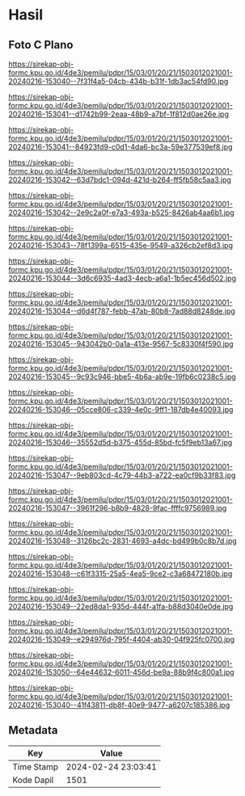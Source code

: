 # Hasil

## Foto C Plano

https://sirekap-obj-formc.kpu.go.id/4de3/pemilu/pdpr/15/03/01/20/21/1503012021001-20240216-153040--7f31f4a5-04cb-434b-b31f-1db3ac54fd90.jpg

https://sirekap-obj-formc.kpu.go.id/4de3/pemilu/pdpr/15/03/01/20/21/1503012021001-20240216-153041--d1742b99-2eaa-48b9-a7bf-1f812d0ae26e.jpg

https://sirekap-obj-formc.kpu.go.id/4de3/pemilu/pdpr/15/03/01/20/21/1503012021001-20240216-153041--84923fd9-c0d1-4da6-bc3a-59e377539ef8.jpg

https://sirekap-obj-formc.kpu.go.id/4de3/pemilu/pdpr/15/03/01/20/21/1503012021001-20240216-153042--63d7bdc1-094d-421d-b264-ff5fb58c5aa3.jpg

https://sirekap-obj-formc.kpu.go.id/4de3/pemilu/pdpr/15/03/01/20/21/1503012021001-20240216-153042--2e9c2a0f-e7a3-493a-b525-8426ab4aa6b1.jpg

https://sirekap-obj-formc.kpu.go.id/4de3/pemilu/pdpr/15/03/01/20/21/1503012021001-20240216-153043--78f1399a-6515-435e-9549-a326cb2ef8d3.jpg

https://sirekap-obj-formc.kpu.go.id/4de3/pemilu/pdpr/15/03/01/20/21/1503012021001-20240216-153044--3d6c6935-4ad3-4ecb-a6a1-1b5ec456d502.jpg

https://sirekap-obj-formc.kpu.go.id/4de3/pemilu/pdpr/15/03/01/20/21/1503012021001-20240216-153044--d6d4f787-febb-47ab-80b8-7ad88d8248de.jpg

https://sirekap-obj-formc.kpu.go.id/4de3/pemilu/pdpr/15/03/01/20/21/1503012021001-20240216-153045--943042b0-0a1a-413e-9567-5c8330f4f590.jpg

https://sirekap-obj-formc.kpu.go.id/4de3/pemilu/pdpr/15/03/01/20/21/1503012021001-20240216-153045--9c93c946-bbe5-4b6a-ab9e-19fb6c0238c5.jpg

https://sirekap-obj-formc.kpu.go.id/4de3/pemilu/pdpr/15/03/01/20/21/1503012021001-20240216-153046--05cce806-c339-4e0c-9ff1-187db4e40093.jpg

https://sirekap-obj-formc.kpu.go.id/4de3/pemilu/pdpr/15/03/01/20/21/1503012021001-20240216-153046--35552d5d-b375-455d-85bd-fc5f9eb13a67.jpg

https://sirekap-obj-formc.kpu.go.id/4de3/pemilu/pdpr/15/03/01/20/21/1503012021001-20240216-153047--9eb803cd-4c79-44b3-a722-ea0cf9b33f83.jpg

https://sirekap-obj-formc.kpu.go.id/4de3/pemilu/pdpr/15/03/01/20/21/1503012021001-20240216-153047--3961f296-b8b9-4828-9fac-ffffc9756989.jpg

https://sirekap-obj-formc.kpu.go.id/4de3/pemilu/pdpr/15/03/01/20/21/1503012021001-20240216-153048--3126bc2c-2831-4693-a4dc-bd499b0c8b7d.jpg

https://sirekap-obj-formc.kpu.go.id/4de3/pemilu/pdpr/15/03/01/20/21/1503012021001-20240216-153048--c61f3315-25a5-4ea5-9ce2-c3a68472180b.jpg

https://sirekap-obj-formc.kpu.go.id/4de3/pemilu/pdpr/15/03/01/20/21/1503012021001-20240216-153049--22ed8da1-935d-444f-a1fa-b88d3040e0de.jpg

https://sirekap-obj-formc.kpu.go.id/4de3/pemilu/pdpr/15/03/01/20/21/1503012021001-20240216-153049--e294976d-795f-4404-ab30-04f925fc0700.jpg

https://sirekap-obj-formc.kpu.go.id/4de3/pemilu/pdpr/15/03/01/20/21/1503012021001-20240216-153050--64e44632-6011-456d-be9a-88b9f4c800a1.jpg

https://sirekap-obj-formc.kpu.go.id/4de3/pemilu/pdpr/15/03/01/20/21/1503012021001-20240216-153040--41f43811-db8f-40e9-9477-a6207c185386.jpg


## Metadata

| Key        | Value               |
| ---------- | ------------------- |
| Time Stamp | 2024-02-24 23:03:41 |
| Kode Dapil | 1501                |



